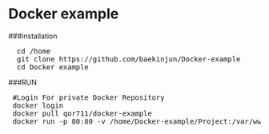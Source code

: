 # Docker example
###installation 
<pre>
  cd /home
  git clone https://github.com/baekinjun/Docker-example
  cd Docker example
</pre>

###RUN
<pre>
 #Login For private Docker Repository
 docker login
 docker pull qor711/docker-example
 docker run -p 80:80 -v /home/Docker-example/Project:/var/www/html qor711/docker-example
</pre>
